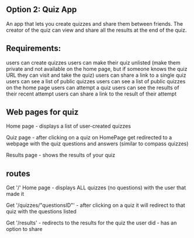 ## Option 2: Quiz App
An app that lets you create quizzes and share them between friends. The creator of the quiz can view and share all the results at the end of the quiz.

## Requirements:
users can create quizzes
users can make their quiz unlisted (make them private and not available on the home page, but if someone knows the quiz URL they can visit and take the quiz)
users can share a link to a single quiz
users can see a list of public quizzes
users can see a list of public quizzes on the home page
users can attempt a quiz
users can see the results of their recent attempt
users can share a link to the result of their attempt

## Web pages for quiz
Home page - displays a list of user-created quizzes 

Quiz page - after clicking on a quiz on HomePage get redirected to a webpage with the quiz questions and answers 
(similar to compass quizzes)

Results page - shows the results of your quiz 

## routes 

Get '/' Home page - displays ALL quizzes (no questions) with the user that made it 

Get '/quizzes/"questionsID"' - after clicking on a quiz it will redirect to that quiz with the questions listed 

Get '/results' - redirects to the results for the quiz the user did - has an option to share 

<!-- Get '/quizzes/"userid"' - populates quiz name for user that owns that quiz  -->



